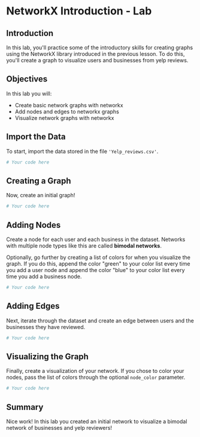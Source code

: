 
# NetworkX Introduction - Lab

## Introduction

In this lab, you'll practice some of the introductory skills for creating graphs using the NetworkX library introduced in the previous lesson. To do this, you'll create a graph to visualize users and businesses from yelp reviews. 

## Objectives

In this lab you will: 

- Create basic network graphs with networkx 
- Add nodes and edges to networkx graphs 
- Visualize network graphs with networkx 

## Import the Data

To start, import the data stored in the file `'Yelp_reviews.csv'`. 


```python
# Your code here
```

## Creating a Graph

Now, create an initial graph!


```python
# Your code here
```

## Adding Nodes 

Create a node for each user and each business in the dataset. Networks with multiple node types like this are called **bimodal networks**.

Optionally, go further by creating a list of colors for when you visualize the graph. If you do this, append the color "green" to your color list every time you add a user node and append the color "blue" to your color list every time you add a business node.


```python
# Your code here
```

## Adding Edges

Next, iterate through the dataset and create an edge between users and the businesses they have reviewed.


```python
# Your code here
```

## Visualizing the Graph

Finally, create a visualization of your network. If you chose to color your nodes, pass the list of colors through the optional `node_color` parameter.


```python
# Your code here
```

## Summary

Nice work! In this lab you created an initial network to visualize a bimodal network of businesses and yelp reviewers!
